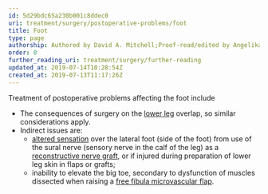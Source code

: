 ```yaml
---
id: 5d29bdc65a230b001c8ddec0
uri: treatment/surgery/postoperative-problems/foot
title: Foot
type: page
authorship: Authored by David A. Mitchell;Proof-read/edited by Angelika Sebald
order: 0
further_reading_uri: treatment/surgery/further-reading
updated_at: 2019-07-14T10:28:54Z
created_at: 2019-07-13T11:17:26Z
---
```


<p>Treatment of postoperative problems affecting the foot include</p>
<ul>
    <li>The consequences of surgery on the <a href="/treatment/surgery/postoperative-problems/lower-leg">lower leg</a>        overlap, so similar considerations apply.</li>
    <li>Indirect issues are:
        <ul>
            <li><a href="/diagnosis/a-z/neuropathies/getting-started">altered sensation</a>                over the lateral foot (side of the foot) from
                use of the sural nerve (sensory nerve in the
                calf of the leg) as a <a href="/treatment/surgery/reconstruction">reconstructive nerve graft</a>,
                or if injured during preparation of lower leg
                skin in flaps or grafts;</li>
            <li>inability to elevate the big toe, secondary to dysfunction
                of muscles dissected when raising a <a href="/treatment/surgery/reconstruction">free fibula microvascular flap</a>.</li>
        </ul>
    </li>
</ul>
